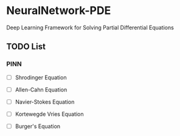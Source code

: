 # NeuralNetwork-PDE
Deep Learning Framework for Solving Partial Differential Equations

## TODO List

### PINN
- [ ] Shrodinger Equation
- [ ] Allen-Cahn Equation
- [ ] Navier-Stokes Equation
- [ ] Kortewegde Vries Equation
- [ ] Burger's Equation

